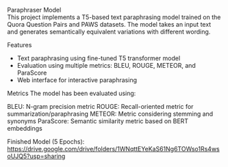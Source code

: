 Paraphraser Model <br>
This project implements a T5-based text paraphrasing model trained on the Quora Question Pairs and PAWS datasets. The model takes an input text and generates semantically equivalent variations with different wording.

Features
- Text paraphrasing using fine-tuned T5 transformer model
- Evaluation using multiple metrics: BLEU, ROUGE, METEOR, and ParaScore
- Web interface for interactive paraphrasing

Metrics
The model has been evaluated using:

BLEU: N-gram precision metric
ROUGE: Recall-oriented metric for summarization/paraphrasing
METEOR: Metric considering stemming and synonyms
ParaScore: Semantic similarity metric based on BERT embeddings

Finished Model (5 Epochs):
https://drive.google.com/drive/folders/1WNqttEYeKaS61Ng6TOWso1Rs4wsoUJQ5?usp=sharing
